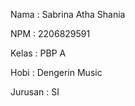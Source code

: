 Nama    : Sabrina Atha Shania

NPM     : 2206829591

Kelas   : PBP A

Hobi    : Dengerin Music 

Jurusan : SI